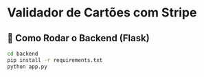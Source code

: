 # Validador de Cartões com Stripe

## 🚀 Como Rodar o Backend (Flask)
```bash
cd backend
pip install -r requirements.txt
python app.py
